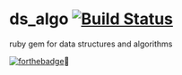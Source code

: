 # ds_algo [![Build Status](https://travis-ci.com/imhtapm/ds_algo.svg?branch=master)](https://travis-ci.com/imhtapm/ds_algo)
 ruby gem for data structures and algorithms

[![forthebadge](https://forthebadge.com/images/badges/built-with-love.svg)](https://forthebadge.com):rocket:
